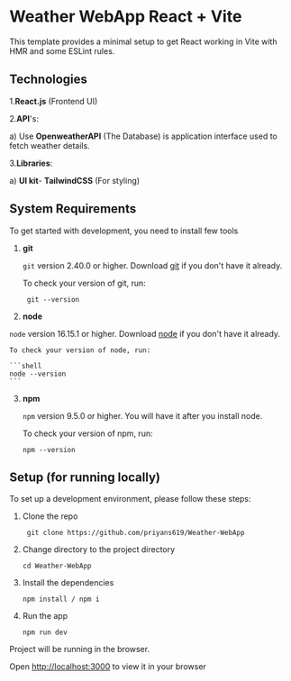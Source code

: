 # Weather WebApp React + Vite

This template provides a minimal setup to get React working in Vite with HMR and some ESLint rules.


## Technologies
1.**React.js** (Frontend UI)

2.**API**'s:

   a) Use **OpenweatherAPI** (The Database) is application interface used to fetch weather details.

3.**Libraries**:
    
   a) **UI kit**- **TailwindCSS** (For styling)

  
 ## System Requirements

To get started with development, you need to install few tools

1. **git** 
   
   `git` version 2.40.0 or higher. Download [git](https://git-scm.com/downloads) if you don't have it already.

   To check your version of git, run:

   ```shell
    git --version
   ```
   
  2. **node** 

   `node` version 16.15.1 or higher. Download [node](https://nodejs.org/en/download/) if you don't have it already.

    To check your version of node, run:

    ```shell
    node --version
    ```

3. **npm**
  
    `npm` version 9.5.0 or higher. You will have it after you install node.

    To check your version of npm, run:

     ```shell
     npm --version
     ```

## Setup (for running locally)
To set up a development environment, please follow these steps:

1. Clone the repo

   ```shell
    git clone https://github.com/priyans619/Weather-WebApp
   ```

2. Change directory to the project directory

    ```shell
    cd Weather-WebApp
    ```

3. Install the dependencies
   
     ```shell
     npm install / npm i
      ```
4. Run the app
   
    ```shell
    npm run dev
    ```

 Project will be running in the browser.

 Open [http://localhost:3000](http://localhost:3000) to view it in your browser